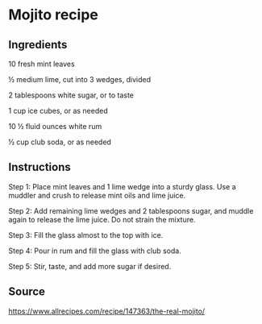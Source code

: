 # Mojito recipe

## Ingredients

10 fresh mint leaves

½ medium lime, cut into 3 wedges, divided

2 tablespoons white sugar, or to taste

1 cup ice cubes, or as needed

10 ½ fluid ounces white rum

½ cup club soda, or as needed

## Instructions

Step 1:  Place mint leaves and 1 lime wedge into a sturdy glass. Use a muddler and crush to release mint oils and lime juice. 

Step 2: Add remaining lime wedges and 2 tablespoons sugar, and muddle again to release the lime juice. Do not strain the mixture. 

Step 3:  Fill the glass almost to the top with ice. 

Step 4:  Pour in rum and fill the glass with club soda. 

Step 5:  Stir, taste, and add more sugar if desired. 

## Source

https://www.allrecipes.com/recipe/147363/the-real-mojito/ 